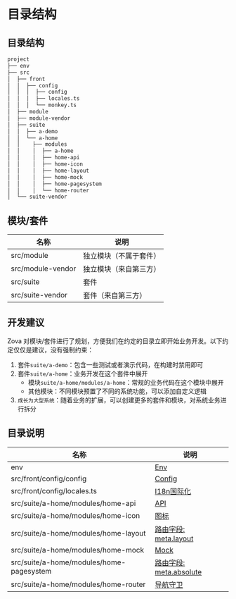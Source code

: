# 目录结构

## 目录结构

```bash
project
├── env
├── src
│  ├── front
│  │  ├── config
│  │  │  ├── config
│  │  │  ├── locales.ts
│  │  │  └── monkey.ts
│  ├── module
│  ├── module-vendor
│  ├── suite
│  │  ├── a-demo
│  │  └── a-home
│  │    ├── modules
│  │    │  ├── a-home
│  │    │  ├── home-api
│  │    │  ├── home-icon
│  │    │  ├── home-layout
│  │    │  ├── home-mock
│  │    │  ├── home-pagesystem
│  │    │  └── home-router
│  └── suite-vendor
```

## 模块/套件

| 名称              | 说明                   |
| ----------------- | ---------------------- |
| src/module        | 独立模块（不属于套件） |
| src/module-vendor | 独立模块（来自第三方） |
| src/suite         | 套件                   |
| src/suite-vendor  | 套件（来自第三方）     |

## 开发建议

Zova 对模块/套件进行了规划，方便我们在约定的目录立即开始业务开发。以下约定仅仅是建议，没有强制约束：

1. 套件`suite/a-demo`：包含一些测试或者演示代码，在构建时禁用即可
2. 套件`suite/a-home`：业务开发在这个套件中展开
   - 模块`suite/a-home/modules/a-home`：常规的业务代码在这个模块中展开
   - 其他模块：不同模块预置了不同的系统功能，可以添加自定义逻辑
3. `成长为大型系统`：随着业务的扩展，可以创建更多的套件和模块，对系统业务进行拆分

## 目录说明

| 名称                                      | 说明                                                                             |
| ----------------------------------------- | -------------------------------------------------------------------------------- |
| env                                       | [Env](../../techniques/env/introduction.md)                                      |
| src/front/config/config                   | [Config](../../techniques/config/introduction.md)                                |
| src/front/config/locales.ts               | [I18n国际化](../scope/locale.md)                                                 |
| src/suite/a-home/modules/home-api        | [API](../../techniques/api/introduction.md)                                      |
| src/suite/a-home/modules/home-icon       | [图标](../../techniques/icon/icon-engine.md)                                     |
| src/suite/a-home/modules/home-layout     | [路由字段: meta.layout](../../techniques/router/route-fields.md#meta-layout)     |
| src/suite/a-home/modules/home-mock       | [Mock](../../techniques/mock/introduction.md)                                    |
| src/suite/a-home/modules/home-pagesystem | [路由字段: meta.absolute](../../techniques/router/route-fields.md#meta-absolute) |
| src/suite/a-home/modules/home-router     | [导航守卫](../../techniques/router/navigation-guards.md)                         |
